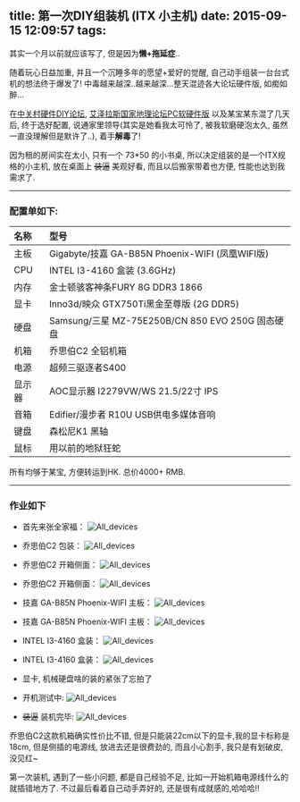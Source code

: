 title: 第一次DIY组装机 (ITX 小主机)
date: 2015-09-15 12:09:57
tags:
---

其实一个月以前就应该写了, 但是因为**懒+拖延症**..

随着玩心日益加重, 并且一个沉睡多年的愿望+爱好的觉醒, 自己动手组装一台台式机的想法终于爆发了! 中毒越来越深..越来越深...整天混迹各大论坛硬件版, 如痴如醉...

在[中关村硬件DIY论坛](http://bbs.zol.com.cn/diybbs/ '中关村硬件DIY论坛'),  [艾泽拉斯国家地理论坛PC软硬件版](http://bbs.ngacn.cc/thread.php?fid=334 '艾泽拉斯国家地理论坛PC软硬件版') 以及某宝某东混了几天后, 终于选好配置, 说通家里领导(其实是她看我太可怜了, 被我软磨硬泡太久, 虽然一直没理解但是默许了..), 着手**解毒**了!

因为租的房间实在太小, 只有一个 73*50 的小书桌, 所以决定组装的是一个ITX规格的小主机, 放在桌面上 ~~装逼~~ 美观好看, 而且以后搬家带着也方便, 性能也达到我需求了.

***
### 配置单如下:
| 名称	| 型号												|
| :-----| :-------------------------------------------------|
| 主板	| Gigabyte/技嘉 GA-B85N Phoenix-WIFI  (凤凰WIFI版)	|
| CPU	| INTEL I3-4160 盒装 (3.6GHz)						|
| 内存	| 金士顿骇客神条FURY 8G DDR3 1866						|
| 显卡	| Inno3d/映众 GTX750Ti黑金至尊版 (2G DDR5)				|
| 硬盘	| Samsung/三星 MZ-75E250B/CN 850 EVO 250G 固态硬盘	|
| 机箱	| 乔思伯C2 全铝机箱									|
| 电源	| 超频三驱逐者S400									|
| 显示器	| AOC显示器 I2279VW/WS 21.5/22寸 IPS					|
| 音箱	| Edifier/漫步者 R10U USB供电多媒体音响					|
| 键盘	| 森松尼K1 黑轴										|
| 鼠标	| 用以前的地狱狂蛇										|

所有均够于某宝, 方便转运到HK. 总价4000+ RMB.
***
### 作业如下
* 首先来张全家福：
![All_devices](./blogimg/20150915_AllDevices.JPG '全家福')

* 乔思伯C2 包装：
![All_devices](./blogimg/20150915_case1.JPG '乔思伯C2 包装')

* 乔思伯C2 开箱侧面：
![All_devices](./blogimg/20150915_case2.JPG '乔思伯C2 开箱侧面')

* 乔思伯C2 开箱侧面：
![All_devices](./blogimg/20150915_case3.JPG '乔思伯C2 开箱侧面')

* 技嘉 GA-B85N Phoenix-WIFI 主板：
![All_devices](./blogimg/20150915_motherboard1.JPG '技嘉 GA-B85N Phoenix-WIFI 主板')

* 技嘉 GA-B85N Phoenix-WIFI 主板：
![All_devices](./blogimg/20150915_motherboard2.JPG '技嘉 GA-B85N Phoenix-WIFI 主板')

* INTEL I3-4160 盒装：
![All_devices](./blogimg/20150915_cpu1.JPG 'INTEL I3-4160 盒装')

* INTEL I3-4160 盒装：
![All_devices](./blogimg/20150915_cpu2.JPG 'INTEL I3-4160 盒装')


* 显卡, 机械硬盘啥的装的紧张了忘拍了

* 开机测试中:
![All_devices](./blogimg/20150915_process.JPG '开机测试中')

* ~~装逼~~ 装机完毕:
![All_devices](./blogimg/20150915_finish.JPG '装机完毕')

乔思伯C2这款机箱确实性价比不错, 但是只能装22cm以下的显卡,我的显卡标称是18cm, 但是侧插的电源线, 放进去还是很费劲的, 而且小心割手, 我只是有划破皮, 没见红~

第一次装机, 遇到了一些小问题, 都是自己经验不足, 比如一开始机箱电源线什么的就插错地方了. 不过最后看着自己动手弄好的, 还是很有成就感的,哈哈哈!!